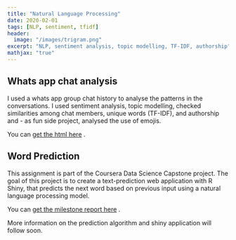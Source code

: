 ```yaml
---
title: "Natural Language Processing"
date: 2020-02-01
tags: [NLP, sentiment, tfidf]
header:
  image: "/images/trigram.png"
excerpt: "NLP, sentiment analysis, topic modelling, TF-IDF, authorship"
mathjax: "true"
---
```


## Whats app chat analysis
I used a whats app group chat history to analyse the patterns in the conversations. I used sentiment analysis, topic modelling, checked similarities among chat members, unique words (TF-IDF), and authorship and - as fun side project, analysed the use of emojis.

You can [get the html here](/assets/chat_analysis.html) .

## Word Prediction
This assignment is part of the Coursera Data Science Capstone project. The goal of this project is to create a text-prediction web application with R Shiny, that predicts the next word based on previous input using a natural language processing model. 

You can [get the milestone report here](/assets/milestone_report.html) .

More information on the prediction algorithm and shiny application will follow soon.

